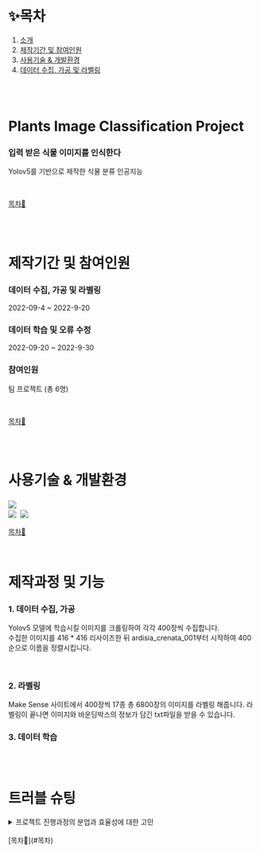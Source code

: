 # ✨목차

1. [소개](#Plants-Image-Classification-Project)
2. [제작기간 및 참여인원](#제작기간-및-참여인원)
3. [사용기술 & 개발환경](#사용기술-&-개발환경)
4. [데이터 수집, 가공 및 라벨링](#데이터-수집,-가공-및-라벨링)

<br><br>

# Plants Image Classification Project
### 입력 받은 식물 이미지를 인식한다
Yolov5를 기반으로 제작한 식물 분류 인공지능<br>

<br>

[목차🔺](#목차)

<br><br>

# 제작기간 및 참여인원
### 데이터 수집, 가공 및 라벨링
2022-09-4 ~ 2022-9-20
### 데이터 학습 및 오류 수정
2022-09-20 ~ 2022-9-30
### 참여인원
팀 프로젝트 (총 6명)<br>

<br>

[목차🔺](#목차)

<br><br>

# 사용기술 & 개발환경
### 
<img src="https://img.shields.io/badge/Yolov5-black?style=for-the-badge&logo=Yolov5#&logoColor=white">&nbsp;<br>
<img src="https://img.shields.io/badge/colab-black?style=for-the-badge&logo=&logoColor=white">&nbsp;
<img src="https://img.shields.io/badge/make sense-black?style=for-the-badge&logo=make sense&logoColor=white">&nbsp;
<br>

[목차🔺](#목차)

<br>

# 제작과정 및 기능

### 1. 데이터 수집, 가공
Yolov5 모델에 학습시킬 이미지를 크롤링하여 각각 400장씩 수집합니다. <br>
수집한 이미지를 416 * 416 리사이즈한 뒤 ardisia_crenata_001부터 시작하여 400 순으로 이름을 정렬시킵니다.

<br>

### 2. 라벨링

Make Sense 사이트에서 400장씩 17종 총 6800장의 이미지를 라벨링 해줍니다.
라벨링이 끝나면 이미지와 바운딩박스의 정보가 담긴 txt파일을 받을 수 있습니다.

### 3. 데이터 학습


<br><br>

# 트러블 슈팅
<details>
<summary>프로젝트 진행과정의 분업과 효율성에 대한 고민</summary>
<br>
- 네 명의 인원이 각각의 파트를 맡아 개발을 진행하였을 때, 서로의 개발 코드에 대한 이해도가 떨어질 수 있다는 문제점이 있다.
- 반대로 네 명의 인원이 함께 모든 파트를 구현하기에는 시간적으로 효율성이 떨어진다는 판단을 하였다.
- 따라서 프로젝트 파트를 두개로 나눠 함께 구현함으로써 효율성과 원활한 개발코드 공유를 도모하였다. </br></br>
---
</details>

<br>
[목차🔺](#목차)
